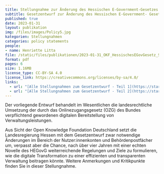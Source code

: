```yaml
---
title: Stellungnahme zur Änderung des Hessischen E-Government-Gesetzes
subtitle: Gesetzentwurf zur Änderung des Hessischen E-Government- Gesetzes und weiterer Vorschriften (Drucksache 20/9427) sowie zum Änderungsantrag der Fraktion der SPD (Drucksache 20/9688)
published: true
date: 2023-01-31
layout: publikation
img: /files/images/Policy5.jpg
kategorien: Stellungnahmen
categories: policy statements
people:
- name: Henriette Litta
file: /static/files/publikationen/2023-01-31_OKF_HessischesEGovGesetz_Stellungnahme.pdf
format: pdf
pages: 6
size: 1.16MB
license_type: CC-BY-SA 4.0
license_link: https://creativecommons.org/licenses/by-sa/4.0/
links: 
  - url: "[Alle Stellungnahmen zum Gesetzentwurf - Teil 1](https://starweb.hessen.de/cache/AV/20/DDA/DDA-AV-031-T1.pdf)"
  - url: "[Alle Stellungnahmen zum Gesetzentwurf - Teil 2](https://starweb.hessen.de/cache/AV/20/DDA/DDA-AV-031-T2.pdf)"
---
```


Der vorliegende Entwurf behandelt im Wesentlichen die landesrechtliche Umsetzung der durch das Onlinezugangsgesetz (OZG) des Bundes verpflichtend gewordenen digitalen Bereitstellung von Verwaltungsleistungen.

Aus Sicht der Open Knowledge Foundation Deutschland setzt die Landesregierung Hessen mit dem Gesetzentwurf zwar notwendige Änderungen im Bereich der Nutzer:innenkonten und Behördenpostfächer um, verpasst aber die Chance, nach über vier Jahren mit einer echten Novelle des HEGovG weiterreichende Regelungen und Ziele zu formulieren, wie die digitale Transformation zu einer effizienten und transparenten Verwaltung beitragen könnte.
Weitere Anmerkungen und Kritikpunkte finden Sie in dieser Stellungnahme. 
